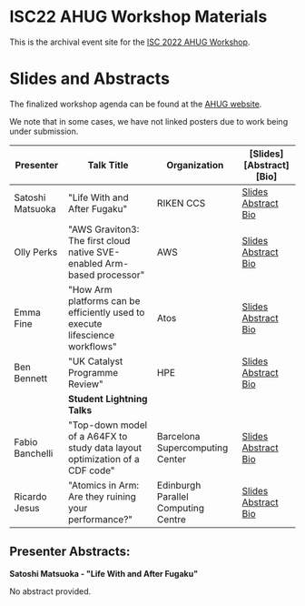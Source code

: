 # ISC22 AHUG Workshop Materials
This is the archival event site for the [ISC 2022 AHUG Workshop](https://a-hug.org/isc-2022-event/).

# Slides and Abstracts
The finalized workshop agenda can be found at the [AHUG website](https://a-hug.org/isc-2022-event/).

We note that in some cases, we have not linked posters due to work being under submission. 

| Presenter | Talk Title | Organization | [Slides] [Abstract] [Bio] |
| ---------------------------------- | ------------ | ---------- | --------------------------------|
| Satoshi Matsuoka | "Life With and After Fugaku" |   RIKEN CCS | [Slides]() [Abstract](#ms) [Bio]() |
| Olly Perks | "AWS Graviton3: The first cloud native SVE-enabled Arm-based processor" |   AWS | [Slides]() [Abstract](#ms) [Bio]() |
| Emma Fine | "How Arm platforms can be efficiently used to execute lifescience workflows" |   Atos | [Slides]() [Abstract](#ms) [Bio]() |
| Ben Bennett | "UK Catalyst Programme Review" |   HPE | [Slides]() [Abstract](#ms) [Bio]() |
|  | **Student Lightning Talks** |    |  |
| Fabio Banchelli	 | "Top-down model of a A64FX to study data layout optimization of a CDF code" | Barcelona Supercomputing Center | [Slides]() [Abstract](#ms) [Bio]() |
| Ricardo Jesus | "Atomics in Arm: Are they ruining your performance?" | Edinburgh Parallel Computing Centre | [Slides]() [Abstract](#ms) [Bio]() |

## Presenter Abstracts:

<a id="sn">**Satoshi Matsuoka - "Life With and After Fugaku"**</a>

No abstract provided.



